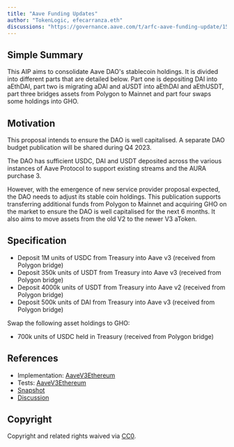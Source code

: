 ```yaml
---
title: "Aave Funding Updates"
author: "TokenLogic, efecarranza.eth"
discussions: "https://governance.aave.com/t/arfc-aave-funding-update/15194"
---
```


## Simple Summary

This AIP aims to consolidate Aave DAO's stablecoin holdings. It is divided into different parts that are detailed below. Part one is depositing DAI into aEthDAI, part two is migrating aDAI and aUSDT into aEthDAI and aEthUSDT, part three bridges assets from Polygon to Mainnet and part four swaps some holdings into GHO.

## Motivation

This proposal intends to ensure the DAO is well capitalised. A separate DAO budget publication will be shared during Q4 2023.

The DAO has sufficient USDC, DAI and USDT deposited across the various instances of Aave Protocol to support existing streams and the AURA purchase 3.

However, with the emergence of new service provider proposal expected, the DAO needs to adjust its stable coin holdings. This publication supports transferring additional funds from Polygon to Mainnet and acquiring GHO on the market to ensure the DAO is well capitalised for the next 6 months. It also aims to move assets from the old V2 to the newer V3 aToken.

## Specification

- Deposit 1M units of USDC from Treasury into Aave v3 (received from Polygon bridge)
- Deposit 350k units of USDT from Treasury into Aave v3 (received from Polygon bridge)
- Deposit 4000k units of USDT from Treasury into Aave v2 (received from Polygon bridge)
- Deposit 500k units of DAI from Treasury into Aave v3 (received from Polygon bridge)

Swap the following asset holdings to GHO:

- 700k units of USDC held in Treasury (received from Polygon bridge)

## References

- Implementation: [AaveV3Ethereum](https://github.com/bgd-labs/aave-proposals-v3/blob/main/src/20231106_AaveV3Ethereum_AaveFundingUpdates/AaveV3Ethereum_AaveFundingUpdates_20231106.sol)
- Tests: [AaveV3Ethereum](https://github.com/bgd-labs/aave-proposals-v3/blob/main/src/20231106_AaveV3Ethereum_AaveFundingUpdates/AaveV3Ethereum_AaveFundingUpdates_20231106.t.sol)
- [Snapshot](https://snapshot.org/#/aave.eth/proposal/0x099f88e1728760952be26fcb8fc99b26c29336e6a109820b391751b108399ee5)
- [Discussion](https://governance.aave.com/t/arfc-aave-funding-update/15194)

## Copyright

Copyright and related rights waived via [CC0](https://creativecommons.org/publicdomain/zero/1.0/).
